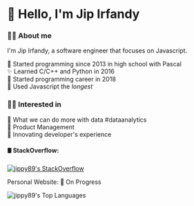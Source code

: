 # 👋 Hello, I'm Jip Irfandy

### 👨‍💻 About me

I'm Jip Irfandy, a software engineer that focuses on Javascript.  

🎈 Started programming since 2013 in high school with Pascal  
✨ Learned C/C++ and Python in 2016  
👔 Started programming career in 2018  
🎢 Used Javascript the _longest_  

### 😶‍🌫️ Interested in
🔬 What we can do more with data #dataanalytics  
🧣 Product Management  
👟 Innovating developer's experience  

<!-- 
### 🤔 Curiousity
Why does developer that focuses on creating frontend app, called "frontend"  
The one working with the server "backend"  
But we don't call the one who does 'em all "fullend"? 😂 -->

<!-- ### 🛠  Tech Stack -->

<!-- ❤️ Most loved javascript framework:
 - VueJS
 - ReactJS
 - ExpressJS -->
<!-- 
🛼 Hobbies:
 - ✍️ Writing
 - 💻 Code
 - ☕ Coffee -->

#### 🛢 StackOverflow:
[![jippy89's StackOverflow](https://github-readme-stackoverflow.vercel.app/?userID=7494877)](https://stackoverflow.com/users/7494877/irfandy-jip)

Personal Website: 🚧 On Progress

![jippy89's Top Languages](https://github-readme-stats.vercel.app/api/top-langs/?username=jippy89&layout=compact&theme=tokyonight)

<!-- ![jippy89's GitHub stats](https://github-readme-stats.vercel.app/api?username=jippy89&show_icons=true&theme=tokyonight)   -->

<!--
**jippy89/jippy89** is a ✨ _special_ ✨ repository because its `README.md` (this file) appears on your GitHub profile.

Here are some ideas to get you started:

- 🔭 I’m currently working on ...
- 🌱 I’m currently learning ...
- 👯 I’m looking to collaborate on ...
- 🤔 I’m looking for help with ...
- 💬 Ask me about ...
- 📫 How to reach me: ...
- 😄 Pronouns: ...
- ⚡ Fun fact: ...
-->
